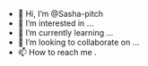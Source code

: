 - 👋 Hi, I’m @Sasha-pitch
- 👀 I’m interested in ...
- 🌱 I’m currently learning ...
- 💞️ I’m looking to collaborate on ...
- 📫 How to reach me .

<!---
Sasha-pitch/Sasha-pitch is a ✨ special ✨ repository because its `README.md` (this file) appears on your GitHub profile.
You can click the Preview link to take a look at your changes.
--->
